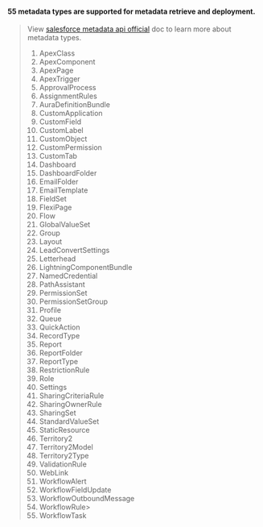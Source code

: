 #### 55 metadata types are supported for metadata retrieve and deployment.

> View [salesforce metadata api official](https://developer.salesforce.com/docs/atlas.en-us.api_meta.meta/api_meta/meta_types_list.htm) doc to learn more about metadata types.
>
> 1. ApexClass
> 2. ApexComponent
> 3. ApexPage
> 4. ApexTrigger
> 5. ApprovalProcess
> 6. AssignmentRules
> 7. AuraDefinitionBundle
> 8. CustomApplication
> 9. CustomField
> 10. CustomLabel
> 11. CustomObject
> 12. CustomPermission
> 13. CustomTab
> 14. Dashboard
> 15. DashboardFolder
> 16. EmailFolder
> 17. EmailTemplate
> 18. FieldSet
> 19. FlexiPage
> 20. Flow
> 21. GlobalValueSet
> 22. Group
> 23. Layout
> 24. LeadConvertSettings
> 25. Letterhead
> 26. LightningComponentBundle
> 27. NamedCredential
> 28. PathAssistant
> 29. PermissionSet
> 30. PermissionSetGroup
> 31. Profile
> 32. Queue
> 33. QuickAction
> 34. RecordType
> 35. Report
> 36. ReportFolder
> 37. ReportType
> 38. RestrictionRule
> 39. Role
> 40. Settings
> 41. SharingCriteriaRule
> 42. SharingOwnerRule
> 43. SharingSet
> 44. StandardValueSet
> 45. StaticResource
> 46. Territory2
> 47. Territory2Model
> 48. Territory2Type
> 49. ValidationRule
> 50. WebLink
> 51. WorkflowAlert
> 52. WorkflowFieldUpdate
> 53. WorkflowOutboundMessage
> 54. WorkflowRule>
> 55. WorkflowTask
